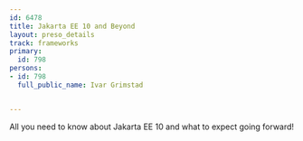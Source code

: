 ---
id: 6478
title: Jakarta EE 10 and Beyond
layout: preso_details
track: frameworks
primary:
  id: 798
persons:
- id: 798
  full_public_name: Ivar Grimstad

---
All you need to know about Jakarta EE 10 and what to expect going forward!